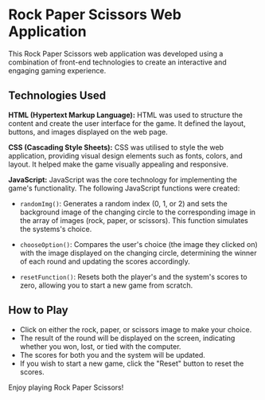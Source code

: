 # Rock Paper Scissors Web Application
This Rock Paper Scissors web application was developed using a combination of front-end technologies to create an interactive and engaging gaming experience.

## Technologies Used

**HTML (Hypertext Markup Language):**
HTML was used to structure the content and create the user interface for the game. It defined the layout, buttons, and images displayed on the web page.

**CSS (Cascading Style Sheets):**
CSS was utilised to style the web application, providing visual design elements such as fonts, colors, and layout. It helped make the game visually appealing and responsive.

**JavaScript:**
JavaScript was the core technology for implementing the game's functionality. The following JavaScript functions were created:

- `randomImg()`: Generates a random index (0, 1, or 2) and sets the background image of the changing circle to the corresponding image in the array of images (rock, paper, or scissors). This function simulates the systems's choice.

- `chooseOption()`: Compares the user's choice (the image they clicked on) with the image displayed on the changing circle, determining the winner of each round and updating the scores accordingly.

- `resetFunction()`: Resets both the player's and the system's scores to zero, allowing you to start a new game from scratch.

## How to Play

- Click on either the rock, paper, or scissors image to make your choice.
- The result of the round will be displayed on the screen, indicating whether you won, lost, or tied with the computer.
- The scores for both you and the system will be updated.
- If you wish to start a new game, click the "Reset" button to reset the scores.

Enjoy playing Rock Paper Scissors!
